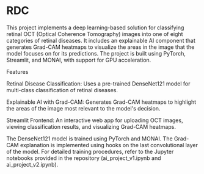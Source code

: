 # RDC

This project implements a deep learning-based solution for classifying retinal OCT (Optical Coherence Tomography) images into one of eight categories of retinal diseases. It includes an explainable AI component that generates Grad-CAM heatmaps to visualize the areas in the image that the model focuses on for its predictions. The project is built using PyTorch, Streamlit, and MONAI, with support for GPU acceleration.

Features

Retinal Disease Classification: Uses a pre-trained DenseNet121 model for multi-class classification of retinal diseases.

Explainable AI with Grad-CAM: Generates Grad-CAM heatmaps to highlight the areas of the image most relevant to the model's decision.

Streamlit Frontend: An interactive web app for uploading OCT images, viewing classification results, and visualizing Grad-CAM heatmaps.

The DenseNet121 model is trained using PyTorch and MONAI. The Grad-CAM explanation is implemented using hooks on the last convolutional layer of the model. For detailed training procedures, refer to the Jupyter notebooks provided in the repository (ai_project_v1.ipynb and ai_project_v2.ipynb).
